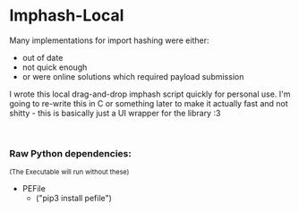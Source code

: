 # Imphash-Local
Many implementations for import hashing were either:
- out of date
- not quick enough
- or were online solutions which required payload submission

I wrote this local drag-and-drop imphash script quickly for personal use. I'm going to re-write this in C or something later to make it actually fast and not shitty - this is basically just a UI wrapper for the library :3
 
&nbsp;

### Raw Python dependencies:
<sup>(The Executable will run without these)</sup>
- PEFile
    - ("pip3 install pefile")
